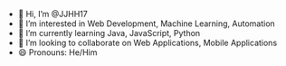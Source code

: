 - 👋 Hi, I’m @JJHH17
- 👀 I’m interested in Web Development, Machine Learning, Automation 
- 🌱 I’m currently learning Java, JavaScript, Python
- 💞️ I’m looking to collaborate on Web Applications, Mobile Applications
- 😄 Pronouns: He/Him

<!---
JJHH17/JJHH17 is a ✨ special ✨ repository because its `README.md` (this file) appears on your GitHub profile.
You can click the Preview link to take a look at your changes.
--->
